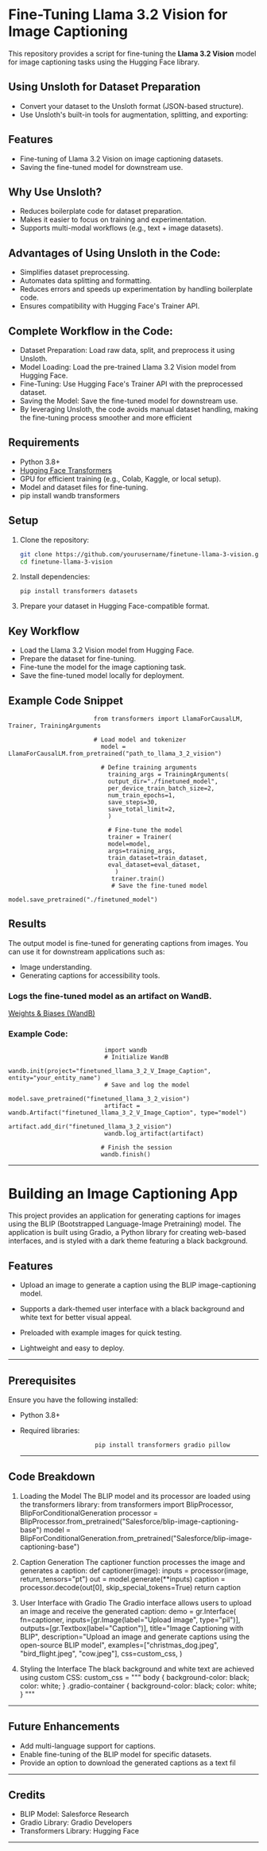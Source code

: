 # Fine-Tuning Llama 3.2 Vision for Image Captioning

This repository provides a script for fine-tuning the **Llama 3.2 Vision** model for image captioning tasks using the Hugging Face library.
## Using Unsloth for Dataset Preparation
- Convert your dataset to the Unsloth format (JSON-based structure).
- Use Unsloth's built-in tools for augmentation, splitting, and exporting:
## Features
- Fine-tuning of Llama 3.2 Vision on image captioning datasets.
- Saving the fine-tuned model for downstream use.
## Why Use Unsloth?
- Reduces boilerplate code for dataset preparation.
- Makes it easier to focus on training and experimentation.
- Supports multi-modal workflows (e.g., text + image datasets).
## Advantages of Using Unsloth in the Code:
- Simplifies dataset preprocessing.
- Automates data splitting and formatting.
- Reduces errors and speeds up experimentation by handling boilerplate code.
- Ensures compatibility with Hugging Face's Trainer API.
## Complete Workflow in the Code:
- Dataset Preparation: Load raw data, split, and preprocess it using Unsloth.
- Model Loading: Load the pre-trained Llama 3.2 Vision model from Hugging Face.
- Fine-Tuning: Use Hugging Face's Trainer API with the preprocessed dataset.
- Saving the Model: Save the fine-tuned model for downstream use.
- By leveraging Unsloth, the code avoids manual dataset handling, making the fine-tuning process smoother and more efficient
## Requirements

- Python 3.8+
- [Hugging Face Transformers](https://huggingface.co/transformers/)
- GPU for efficient training (e.g., Colab, Kaggle, or local setup).
- Model and dataset files for fine-tuning.
- pip install wandb transformers

## Setup

1. Clone the repository:
   ```bash
   git clone https://github.com/yourusername/finetune-llama-3-vision.git
   cd finetune-llama-3-vision
2. Install dependencies:

       pip install transformers datasets
3. Prepare your dataset in Hugging Face-compatible format.
## Key Workflow
- Load the Llama 3.2 Vision model from Hugging Face.
- Prepare the dataset for fine-tuning.
- Fine-tune the model for the image captioning task.
- Save the fine-tuned model locally for deployment.
  
## Example Code Snippet
                            from transformers import LlamaForCausalLM, Trainer, TrainingArguments

                            # Load model and tokenizer
                              model = LlamaForCausalLM.from_pretrained("path_to_llama_3_2_vision")

                              # Define training arguments
                                training_args = TrainingArguments(
                                output_dir="./finetuned_model",
                                per_device_train_batch_size=2,
                                num_train_epochs=1,
                                save_steps=30,
                                save_total_limit=2,
                                )

                                # Fine-tune the model
                                trainer = Trainer(
                                model=model,
                                args=training_args,
                                train_dataset=train_dataset,
                                eval_dataset=eval_dataset,
                                  )
                                 trainer.train()
                                 # Save the fine-tuned model
                                 model.save_pretrained("./finetuned_model")
## Results
The output model is fine-tuned for generating captions from images. You can use it for downstream applications such as:
- Image understanding.
- Generating captions for accessibility tools.
### Logs the fine-tuned model as an artifact on WandB.
[Weights & Biases (WandB)](https://wandb.ai/)
### Example Code:                           
                               import wandb
                               # Initialize WandB
                               wandb.init(project="finetuned_llama_3_2_V_Image_Caption", entity="your_entity_name")
                               # Save and log the model
                               model.save_pretrained("finetuned_llama_3_2_vision")
                               artifact = wandb.Artifact("finetuned_llama_3_2_V_Image_Caption", type="model")
                               artifact.add_dir("finetuned_llama_3_2_vision")
                               wandb.log_artifact(artifact)

                              # Finish the session
                              wandb.finish()

*******************************************************************************************************************************
# Building an Image Captioning App

This project provides an application for generating captions for images using the BLIP (Bootstrapped Language-Image Pretraining) model. The application is built using Gradio, a Python library for creating web-based interfaces, and is styled with a dark theme featuring a black background.
## Features

- Upload an image to generate a caption using the BLIP image-captioning model.

- Supports a dark-themed user interface with a black background and white text for better visual appeal.

- Preloaded with example images for quick testing.

- Lightweight and easy to deploy.
- ---------------------------------------------------------------------
## Prerequisites
Ensure you have the following installed:
- Python 3.8+
- Required libraries:

                           pip install transformers gradio pillow
  ---------------------------------------------------------------------
## Code Breakdown
 1. Loading the Model
The BLIP model and its processor are loaded using the transformers library:
                                  from transformers import BlipProcessor, BlipForConditionalGeneration
                                  processor = BlipProcessor.from_pretrained("Salesforce/blip-image-captioning-base")
                                  model = BlipForConditionalGeneration.from_pretrained("Salesforce/blip-image-captioning-base")

  2. Caption Generation
The captioner function processes the image and generates a caption:
                                 def captioner(image):
                                     inputs = processor(image, return_tensors="pt")
                                     out = model.generate(**inputs)
                                     caption = processor.decode(out[0], skip_special_tokens=True)
                                     return caption
  3. User Interface with Gradio
  The Gradio interface allows users to upload an image and receive the generated caption:
                                  demo = gr.Interface(
                                            fn=captioner,
                                            inputs=[gr.Image(label="Upload image", type="pil")],
                                            outputs=[gr.Textbox(label="Caption")],
                                            title="Image Captioning with BLIP",
                                            description="Upload an image and generate captions using the open-source BLIP model",
                                            examples=["christmas_dog.jpeg", "bird_flight.jpeg", "cow.jpeg"],
                                            css=custom_css,
                                            )
   4. Styling the Interface
The black background and white text are achieved using custom CSS:
                                            custom_css = """
                                                body {
                                                background-color: black;
                                                color: white;
                                                }
                                               .gradio-container {
                                                 background-color: black;
                                               color: white;
                                                 }
                                                   """
  ******************************************************************************************************************                                     
 ## Future Enhancements
- Add multi-language support for captions.
- Enable fine-tuning of the BLIP model for specific datasets.
- Provide an option to download the generated captions as a text fil
--------------------------------------------------------------------------
## Credits
- BLIP Model: Salesforce Research
- Gradio Library: Gradio Developers
- Transformers Library: Hugging Face
- -----------------------------------------------------------------------------
